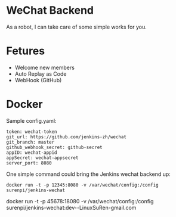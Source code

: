 # WeChat Backend

As a robot, I can take care of some simple works for you.

# Fetures

* Welcome new members
* Auto Replay as Code
* WebHook (GitHub)

# Docker

Sample config.yaml:

```
token: wechat-token
git_url: https://github.com/jenkins-zh/wechat
git_branch: master
github_webhook_secret: github-secret
appID: wechat-appid
appSecret: wechat-appsecret
server_port: 8080
```

One simple command could bring the Jenkins wechat backend up:

`docker run -t -p 12345:8080 -v /var/wechat/config:/config surenpi/jenkins-wechat`

docker run -t -p 45678:18080 -v /var/wechat/config:/config surenpi/jenkins-wechat:dev--LinuxSuRen-gmail.com